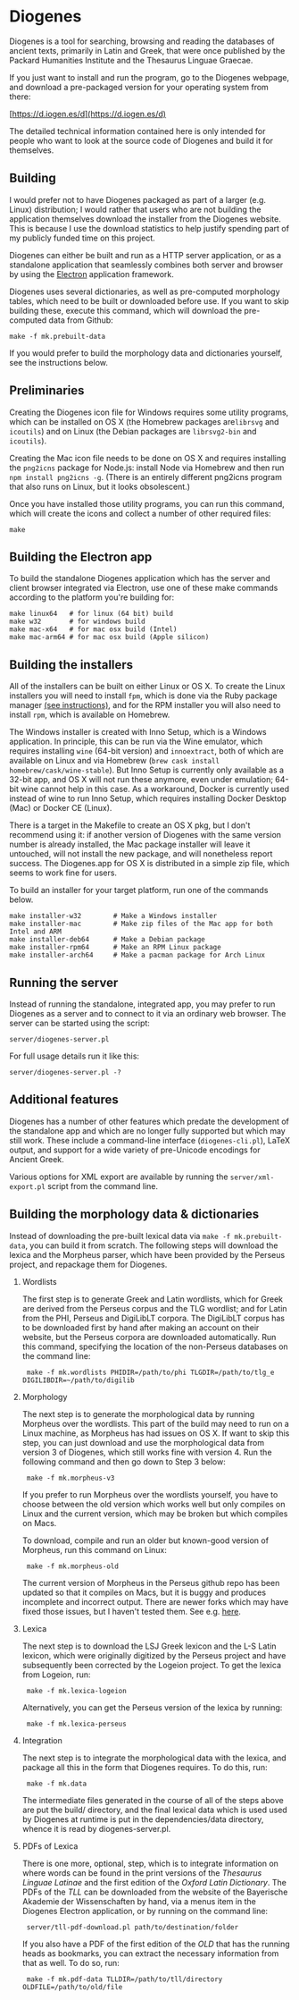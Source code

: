 Diogenes
========

Diogenes is a tool for searching, browsing and reading the databases
of ancient texts, primarily in Latin and Greek, that were once
published by the Packard Humanities Institute and the Thesaurus
Linguae Graecae.

If you just want to install and run the program, go to the Diogenes
webpage, and download a pre-packaged version for your operating system
from there:

[https://d.iogen.es/d](https://d.iogen.es/d)

The detailed technical information contained here is only intended for
people who want to look at the source code of Diogenes and build it
for themselves.

Building
--------

I would prefer not to have Diogenes packaged as part of a larger
(e.g. Linux) distribution; I would rather that users who are not
building the application themselves download the installer from the
Diogenes website.  This is because I use the download statistics to
help justify spending part of my publicly funded time on this project.

Diogenes can either be built and run as a HTTP server application, or
as a standalone application that seamlessly combines both server and
browser by using the [Electron](https://electronjs.org/) application
framework.

Diogenes uses several dictionaries, as well as pre-computed morphology
tables, which need to be built or downloaded before use.  If you want
to skip building these, execute this command, which will download the
pre-computed data from Github:

    make -f mk.prebuilt-data

If you would prefer to build the morphology data and dictionaries
yourself, see the instructions below.

Preliminaries
-------------

Creating the Diogenes icon file for Windows requires some utility
programs, which can be installed on OS X (the Homebrew packages
are`librsvg` and `icoutils`) and on Linux (the Debian packages are
`librsvg2-bin` and `icoutils`).

Creating the Mac icon file needs to be done on OS X and requires
installing the `png2icns` package for Node.js: install Node via
Homebrew and then run `npm install png2icns -g`. (There is an entirely
different png2icns program that also runs on Linux, but it looks
obsolescent.)

Once you have installed those utility programs, you can run this
command, which will create the icons and collect a number of other
required files:

    make

Building the Electron app
-------------------------

To build the standalone Diogenes application which has the server and
client browser integrated via Electron, use one of these make commands
according to the platform you're building for:

    make linux64   # for linux (64 bit) build
    make w32       # for windows build
    make mac-x64   # for mac osx build (Intel)
    make mac-arm64 # for mac osx build (Apple silicon)
 
Building the installers
-----------------------

All of the installers can be built on either Linux or OS X.  To create
the Linux installers you will need to install `fpm`, which is done via
the Ruby package manager [(see
instructions)](https://fpm.readthedocs.io/en/latest/installing.html),
and for the RPM installer you will also need to install `rpm`, which
is available on Homebrew.

The Windows installer is created with Inno Setup, which is a Windows
application.  In principle, this can be run via the Wine emulator,
which requires installing `wine` (64-bit version) and `innoextract`,
both of which are available on Linux and via Homebrew (`brew cask
install homebrew/cask/wine-stable`).  But Inno Setup is currently only
available as a 32-bit app, and OS X will not run these anymore, even
under emulation; 64-bit wine cannot help in this case.  As a
workaround, Docker is currently used instead of wine to run Inno
Setup, which requires installing Docker Desktop (Mac) or Docker CE
(Linux).

There is a target in the Makefile to create an OS X pkg, but I don't
recommend using it: if another version of Diogenes with the same
version number is already installed, the Mac package installer will
leave it untouched, will not install the new package, and will
nonetheless report success.  The Diogenes.app for OS X is distributed
in a simple zip file, which seems to work fine for users.

To build an installer for your target platform, run one of the
commands below.

    make installer-w32        # Make a Windows installer
    make installer-mac        # Make zip files of the Mac app for both Intel and ARM
    make installer-deb64      # Make a Debian package
    make installer-rpm64      # Make an RPM Linux package
    make installer-arch64     # Make a pacman package for Arch Linux


Running the server
------------------

Instead of running the standalone, integrated app, you may prefer to
run Diogenes as a server and to connect to it via an ordinary web
browser.  The server can be started using the script:

    server/diogenes-server.pl

For full usage details run it like this:

    server/diogenes-server.pl -?

Additional features
-------------------

Diogenes has a number of other features which predate the development
of the standalone app and which are no longer fully supported but
which may still work.  These include a command-line interface
(`diogenes-cli.pl`), LaTeX output, and support for a wide variety of
pre-Unicode encodings for Ancient Greek.

Various options for XML export are available by running the
`server/xml-export.pl` script from the command line.

Building the morphology data & dictionaries
-------------------------------------------

Instead of downloading the pre-built lexical data via
`make -f mk.prebuilt-data`, you can build it from scratch. The
following steps will download the lexica and the Morpheus parser,
which have been provided by the Perseus project, and repackage them
for Diogenes.

1. Wordlists

    The first step is to generate Greek and Latin wordlists, which for
    Greek are derived from the Perseus corpus and the TLG wordlist;
    and for Latin from the PHI, Perseus and DigiLibLT corpora.  The
    DigiLibLT corpus has to be downloaded first by hand after making
    an account on their website, but the Perseus corpora are
    downloaded automatically. Run this command, specifying the
    location of the non-Perseus databases on the command line:

        make -f mk.wordlists PHIDIR=/path/to/phi TLGDIR=/path/to/tlg_e DIGILIBDIR=~/path/to/digilib

1. Morphology

    The next step is to generate the morphological data by running
    Morpheus over the wordlists.  This part of the build may need to
    run on a Linux machine, as Morpheus has had issues on OS X.  If
    want to skip this step, you can just download and use the
    morphological data from version 3 of Diogenes, which still works
    fine with version 4.  Run the following command and then go down
    to Step 3 below:

        make -f mk.morpheus-v3

    If you prefer to run Morpheus over the wordlists yourself, you
    have to choose between the old version which works well but only
    compiles on Linux and the current version, which may be broken but
    which compiles on Macs.

    To download, compile and run an older but known-good version of
    Morpheus, run this command on Linux:

        make -f mk.morpheus-old

    The current version of Morpheus in the Perseus github repo has
    been updated so that it compiles on Macs, but it is buggy and
    produces incomplete and incorrect output. There are newer forks
    which may have fixed those issues, but I haven't tested them.  See
    e.g. [here](https://github.com/Alatius/morpheus).

1. Lexica

    The next step is to download the LSJ Greek lexicon and the L-S
    Latin lexicon, which were originally digitized by the Perseus
    project and have subsequently been corrected by the Logeion
    project.  To get the lexica from Logeion, run:

        make -f mk.lexica-logeion

    Alternatively, you can get the Perseus version of the lexica by
    running:

        make -f mk.lexica-perseus

1. Integration

    The next step is to integrate the morphological data with the
    lexica, and package all this in the form that Diogenes requires.
    To do this, run:

        make -f mk.data

    The intermediate files generated in the course of all of the steps
    above are put the build/ directory, and the final lexical data
    which is used used by Diogenes at runtime is put in the
    dependencies/data directory, whence it is read by
    diogenes-server.pl.

1. PDFs of Lexica

    There is one more, optional, step, which is to integrate
    information on where words can be found in the print versions of
    the _Thesaurus Linguae Latinae_ and the first edition of the
    _Oxford Latin Dictionary_.  The PDFs of the _TLL_ can be
    downloaded from the website of the Bayerische Akademie der
    Wissenschaften by hand, via a menus item in the Diogenes Electron
    application, or by running on the command line:

        server/tll-pdf-download.pl path/to/destination/folder

    If you also have a PDF of the first edition of the _OLD_ that has
    the running heads as bookmarks, you can extract the necessary
    information from that as well.  To do so, run:

        make -f mk.pdf-data TLLDIR=/path/to/tll/directory OLDFILE=/path/to/old/file

